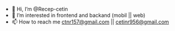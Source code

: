 - 👋 Hi, I’m @Recep-cetin
- 👀 I’m interested in frontend and backand (mobil || web)
- 📫 How to reach me ctnr157@gmail.com || cetinr956@gmail.com
